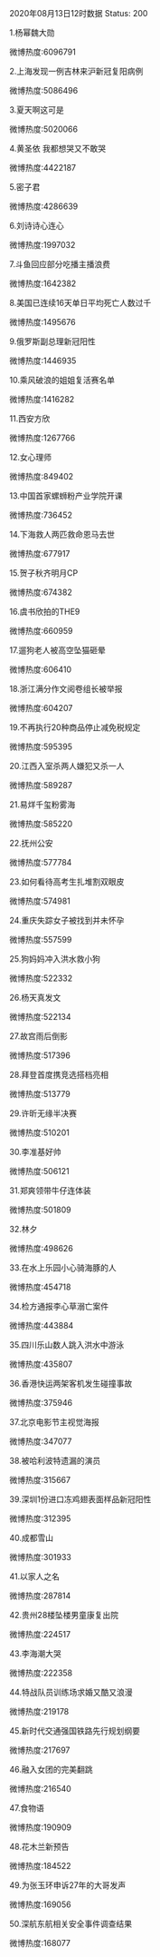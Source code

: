 2020年08月13日12时数据
Status: 200

1.杨幂魏大勋

微博热度:6096791

2.上海发现一例吉林来沪新冠复阳病例

微博热度:5086496

3.夏天啊这可是

微博热度:5020066

4.黄圣依 我都想哭又不敢哭

微博热度:4422187

5.密子君

微博热度:4286639

6.刘诗诗心连心

微博热度:1997032

7.斗鱼回应部分吃播主播浪费

微博热度:1642382

8.美国已连续16天单日平均死亡人数过千

微博热度:1495676

9.俄罗斯副总理新冠阳性

微博热度:1446935

10.乘风破浪的姐姐复活赛名单

微博热度:1416282

11.西安方欣

微博热度:1267766

12.女心理师

微博热度:849402

13.中国首家螺蛳粉产业学院开课

微博热度:736452

14.下海救人两匹救命恩马去世

微博热度:677917

15.贺子秋齐明月CP

微博热度:674382

16.虞书欣拍的THE9

微博热度:660959

17.遛狗老人被高空坠猫砸晕

微博热度:606410

18.浙江满分作文阅卷组长被举报

微博热度:604207

19.不再执行20种商品停止减免税规定

微博热度:595395

20.江西入室杀两人嫌犯又杀一人

微博热度:589287

21.易烊千玺粉雾海

微博热度:585220

22.抚州公安

微博热度:577784

23.如何看待高考生扎堆割双眼皮

微博热度:574981

24.重庆失踪女子被找到并未怀孕

微博热度:557599

25.狗妈妈冲入洪水救小狗

微博热度:522332

26.杨天真发文

微博热度:522134

27.故宫雨后倒影

微博热度:517396

28.拜登首度携竞选搭档亮相

微博热度:513779

29.许昕无缘半决赛

微博热度:510201

30.李准基好帅

微博热度:506121

31.郑爽领带牛仔连体装

微博热度:501809

32.林夕

微博热度:498626

33.在水上乐园小心骑海豚的人

微博热度:454718

34.检方通报李心草溺亡案件

微博热度:443884

35.四川乐山数人跳入洪水中游泳

微博热度:435807

36.香港快运两架客机发生碰撞事故

微博热度:375946

37.北京电影节主视觉海报

微博热度:347077

38.被哈利波特遗漏的演员

微博热度:315667

39.深圳1份进口冻鸡翅表面样品新冠阳性

微博热度:312395

40.成都雪山

微博热度:301933

41.以家人之名

微博热度:287814

42.贵州28楼坠楼男童康复出院

微博热度:224517

43.李海潮大哭

微博热度:222358

44.特战队员训练场求婚又酷又浪漫

微博热度:219178

45.新时代交通强国铁路先行规划纲要

微博热度:217697

46.融入女团的完美翻跳

微博热度:216540

47.食物语

微博热度:190909

48.花木兰新预告

微博热度:184522

49.为张玉环申诉27年的大哥发声

微博热度:169056

50.深航东航相关安全事件调查结果

微博热度:168077


